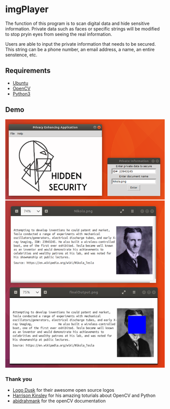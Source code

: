 # imgPlayer

The function of this program is to scan digital data and hide sensitive information.  Private data such as faces or specific strings will be modified to stop pryin eyes from seeing the real information.  

Users are able to input the private information that needs to be secured. This string can be a phone number, an email address, a name, an entire senstence, etc.  


## Requirements 
 + [Ubuntu](https://www.ubuntu.com/)
 + [OpenCV](https://pypi.python.org/pypi/opencv-python) 
 + [Python3](https://www.python.org/downloads/)

## Demo
![Alt text](resources/settings.png?raw=true "Welcome Screen")
![Alt text](resources/output.png?raw=true "Final Output")


### Thank you
+ [Logo Dusk](http://logodust.com/) for their awesome open source logos
+ [Harrison Kinsley](http://pythonprogramming.net/) for his amazing toturials about OpenCV and Python
+ [abidrahmank](https://opencv-python-tutroals.readthedocs.io/en/latest/) for the openCV documentation 
